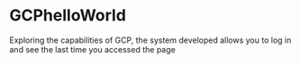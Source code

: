 # GCPhelloWorld
Exploring the capabilities of GCP, the system developed allows you to log in and see the last time you accessed the page
